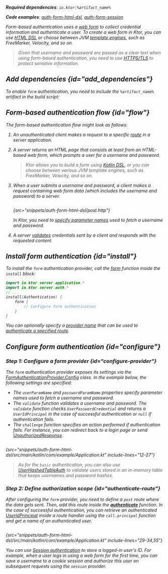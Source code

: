 [//]: # (title: Form-based authentication)

<show-structure for="chapter" depth="2"/>

<var name="artifact_name" value="ktor-server-auth"/>

<tldr>
<p>
<b>Required dependencies</b>: <code>io.ktor:%artifact_name%</code>
</p>
<p>
<b>Code examples</b>:
<a href="https://github.com/ktorio/ktor-documentation/tree/%ktor_version%/codeSnippets/snippets/auth-form-html-dsl">auth-form-html-dsl</a>,
<a href="https://github.com/ktorio/ktor-documentation/tree/%ktor_version%/codeSnippets/snippets/auth-form-session">auth-form-session</a>
</p>
<include from="lib.topic" element-id="native_server_supported"/>
</tldr>

Form-based authentication uses a [web form](https://developer.mozilla.org/en-US/docs/Learn/Forms) to collect credential information and authenticate a user.
To create a web form in Ktor, you can use [HTML DSL](html_dsl.md#html_response) or choose between JVM [template engines](Templating.md), such as FreeMarker, Velocity, and so on.

> Given that username and password are passed as a clear text when using form-based authentication, you need to use [HTTPS/TLS](ssl.md) to protect sensitive information.


## Add dependencies {id="add_dependencies"}
To enable `form` authentication, you need to include the `%artifact_name%` artifact in the build script:

<include from="lib.topic" element-id="add_ktor_artifact"/>

## Form-based authentication flow {id="flow"}

The form-based authentication flow might look as follows:

1. An unauthenticated client makes a request to a specific [route](Routing_in_Ktor.md) in a server application.
2. A server returns an HTML page that consists at least from an HTML-based web form, which prompts a user for a username and password. 
   > Ktor allows you to build a form using [Kotlin DSL](html_dsl.md), or you can choose between various JVM template engines, such as FreeMarker, Velocity, and so on.
3. When a user submits a username and password, a client makes a request containing web form data (which includes the username and password) to a server.
   
   ```kotlin
   ```
   {src="snippets/auth-form-html-dsl/post.http"}
   
   In Ktor, you need to [specify parameter names](#configure-provider) used to fetch a username and password.

4. A server [validates](#configure-provider) credentials sent by a client and responds with the requested content.


## Install form authentication {id="install"}
To install the `form` authentication provider, call the [form](https://api.ktor.io/ktor-server/ktor-server-plugins/ktor-server-auth/io.ktor.server.auth/form.html) function inside the `install` block:

```kotlin
import io.ktor.server.application.*
import io.ktor.server.auth.*
// ...
install(Authentication) {
    form {
        // Configure form authentication
    }
}
```

You can optionally specify a [provider name](authentication.md#provider-name) that can be used to [authenticate a specified route](#authenticate-route).

## Configure form authentication {id="configure"}

### Step 1: Configure a form provider {id="configure-provider"}
The `form` authentication provider exposes its settings via the [FormAuthenticationProvider.Config](https://api.ktor.io/ktor-server/ktor-server-plugins/ktor-server-auth/io.ktor.server.auth/-form-authentication-provider/-config/index.html) class. In the example below, the following settings are specified:
* The `userParamName` and `passwordParamName` properties specify parameter names used to fetch a username and password.
* The `validate` function validates a username and password.
  The `validate` function checks `UserPasswordCredential` and returns a `UserIdPrincipal` in the case of successful authentication or `null` if authentication fails.
* The `challenge` function specifies an action performed if authentication fails. For instance, you can redirect back to a login page or send [UnauthorizedResponse](https://api.ktor.io/ktor-server/ktor-server-plugins/ktor-server-auth/io.ktor.server.auth/-unauthorized-response/index.html).

```kotlin
```
{src="snippets/auth-form-html-dsl/src/main/kotlin/com/example/Application.kt" include-lines="12-27"}



> As for the `basic` authentication, you can also use [UserHashedTableAuth](basic.md#validate-user-hash) to validate users stored in an in-memory table that keeps usernames and password hashes.

### Step 2: Define authorization scope {id="authenticate-route"}

After configuring the `form` provider, you need to define a `post` route where the data gets sent.
Then, add this route inside the **[authenticate](authentication.md#authenticate-route)** function.
In the case of successful authentication, you can retrieve an authenticated [UserIdPrincipal](https://api.ktor.io/ktor-server/ktor-server-plugins/ktor-server-auth/io.ktor.server.auth/-user-id-principal/index.html) inside a route handler using the `call.principal` function and get a name of an authenticated user.

```kotlin
```
{src="snippets/auth-form-html-dsl/src/main/kotlin/com/example/Application.kt" include-lines="29-34,55"}

You can use [Session authentication](session-auth.md) to store a logged-in user's ID.
For example, when a user logs in using a web form for the first time, you can save a username to a cookie session and authorize this user on subsequent requests using the `session` provider.
